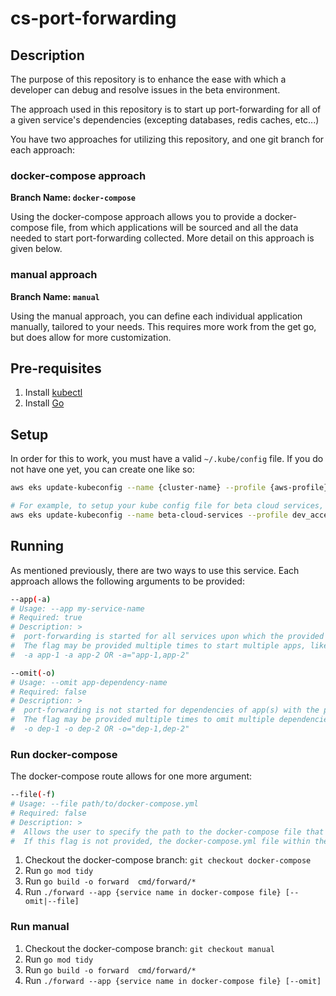 # cs-port-forwarding

## Description
The purpose of this repository is to enhance the ease with which a developer can debug and resolve issues in the beta environment.

The approach used in this repository is to start up port-forwarding for all of a given service's dependencies (excepting databases, redis caches, etc...)

You have two approaches for utilizing this repository, and one git branch for each approach:

### docker-compose approach
**Branch Name: `docker-compose`**

Using the docker-compose approach allows you to provide a docker-compose file,
from which applications will be sourced and all the data needed to start port-forwarding collected. More detail on this approach is given below.

### manual approach
**Branch Name: `manual`**

Using the manual approach, you can define each individual application manually, tailored to your needs. This requires more work from the get go, but does allow for more customization.

## Pre-requisites
1) Install [kubectl](https://kubernetes.io/docs/tasks/tools/)
2) Install [Go](https://go.dev/doc/install)

## Setup
In order for this to work, you must have a valid `~/.kube/config` file. If you do not have one yet, you can create one like so:

```bash 
aws eks update-kubeconfig --name {cluster-name} --profile {aws-profile} --region {aws-region}

# For example, to setup your kube config file for beta cloud services, you would do this:
aws eks update-kubeconfig --name beta-cloud-services --profile dev_access --region us-east-1
```

## Running
As mentioned previously, there are two ways to use this service. Each approach allows the following arguments to be provided:

```bash 
--app(-a)
# Usage: --app my-service-name
# Required: true
# Description: >
#  port-forwarding is started for all services upon which the provided app(s) depend. 
#  The flag may be provided multiple times to start multiple apps, like so:
#  -a app-1 -a app-2 OR -a="app-1,app-2"

--omit(-o)
# Usage: --omit app-dependency-name
# Required: false
# Description: >
#  port-forwarding is not started for dependencies of app(s) with the provided omit name(s).
#  The flag may be provided multiple times to omit multiple dependencies, like so:
#  -o dep-1 -o dep-2 OR -o="dep-1,dep-2"
```

### Run docker-compose
The docker-compose route allows for one more argument:
```bash 
--file(-f)
# Usage: --file path/to/docker-compose.yml
# Required: false
# Description: >
#  Allows the user to specify the path to the docker-compose file that should be used.
#  If this flag is not provided, the docker-compose.yml file within the executable's directory is used.
```

1) Checkout the docker-compose branch: `git checkout docker-compose`
2) Run `go mod tidy`
3) Run `go build -o forward  cmd/forward/*`
4) Run `./forward --app {service name in docker-compose file} [--omit|--file]`

### Run manual
1) Checkout the docker-compose branch: `git checkout manual`
2) Run `go mod tidy`
3) Run `go build -o forward  cmd/forward/*`
4) Run `./forward --app {service name in docker-compose file} [--omit]`
